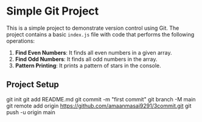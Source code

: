 # Simple Git Project

This is a simple project to demonstrate version control using Git. The project contains a basic `index.js` file with code that performs the following operations:

1. **Find Even Numbers**: It finds all even numbers in a given array.
2. **Find Odd Numbers**: It finds all odd numbers in the array.
3. **Pattern Printing**: It prints a pattern of stars in the console.

## Project Setup

git init
git add README.md
git commit -m "first commit"
git branch -M main
git remote add origin https://github.com/amaanmasai9291/3commit.git
git push -u origin main